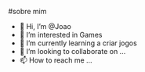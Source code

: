 #sobre mim
- 👋 Hi, I’m @Joao
- 👀 I’m interested in Games
- 🌱 I’m currently learning a criar jogos
- 💞️ I’m looking to collaborate on ...
- 📫 How to reach me ...

<!---
liJOAO/liJOAO is a ✨ special ✨ repository because its `README.md` (this file) appears on your GitHub profile.
You can click the Preview link to take a look at your changes.
--->

